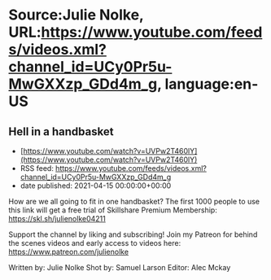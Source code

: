 # Source:Julie Nolke, URL:https://www.youtube.com/feeds/videos.xml?channel_id=UCy0Pr5u-MwGXXzp_GDd4m_g, language:en-US

## Hell in a handbasket
 - [https://www.youtube.com/watch?v=UVPw2T460lY](https://www.youtube.com/watch?v=UVPw2T460lY)
 - RSS feed: https://www.youtube.com/feeds/videos.xml?channel_id=UCy0Pr5u-MwGXXzp_GDd4m_g
 - date published: 2021-04-15 00:00:00+00:00

How are we all going to fit in one handbasket? The first 1000 people to use this link will get a free trial of Skillshare Premium Membership: https://skl.sh/julienolke04211

Support the channel by liking and subscribing! 
Join my Patreon for behind the scenes videos and early access to videos here: https://www.patreon.com/julienolke

Written by: Julie Nolke
Shot by: Samuel Larson
Editor: Alec Mckay

